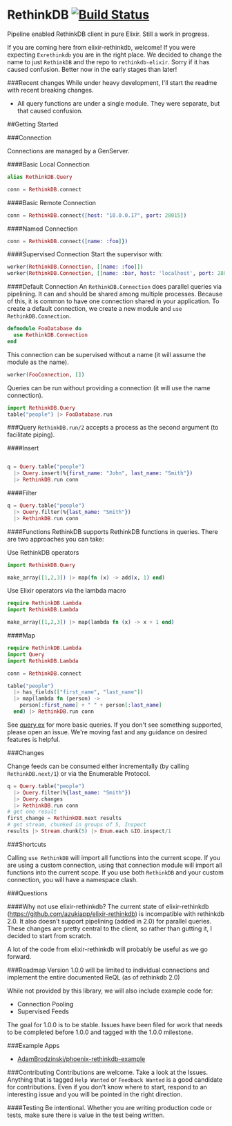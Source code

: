 RethinkDB [![Build Status](https://travis-ci.org/hamiltop/rethinkdb-elixir.svg?branch=master)](https://travis-ci.org/hamiltop/rethinkdb-elixir)
===========
Pipeline enabled RethinkDB client in pure Elixir. Still a work in progress.

If you are coming here from elixir-rethinkdb, welcome!
If you were expecting `Exrethinkdb` you are in the right place. We decided to change the name to just `RethinkDB` and the repo to `rethinkdb-elixir`. Sorry if it has caused confusion. Better now in the early stages than later!

###Recent changes
While under heavy development, I'll start the readme with recent breaking changes.

* All query functions are under a single module. They were separate, but that caused confusion.

##Getting Started

###Connection

Connections are managed by a GenServer.

####Basic Local Connection
```elixir
alias RethinkDB.Query

conn = RethinkDB.connect
```

####Basic Remote Connection
```elixir
conn = RethinkDB.connect([host: "10.0.0.17", port: 28015])
```

####Named Connection
```elixir
conn = RethinkDB.connect([name: :foo]})
```

####Supervised Connection
Start the supervisor with:
```elixir
worker(RethinkDB.Connection, [[name: :foo]])
worker(RethinkDB.Connection, [[name: :bar, host: 'localhost', port: 28015]])
```

####Default Connection
An `RethinkDB.Connection` does parallel queries via pipelining. It can and should be shared among multiple processes. Because of this, it is common to have one connection shared in your application. To create a default connection, we create a new module and `use RethinkDB.Connection`.
```elixir
defmodule FooDatabase do
  use RethinkDB.Connection
end
```
This connection can be supervised without a name (it will assume the module as the name).
```elixir
worker(FooConnection, [])
```
Queries can be run without providing a connection (it will use the name connection).
```elixir
import RethinkDB.Query
table("people") |> FooDatabase.run
```

###Query
`RethinkDB.run/2` accepts a process as the second argument (to facilitate piping).

####Insert
```elixir

q = Query.table("people")
  |> Query.insert(%{first_name: "John", last_name: "Smith"})
  |> RethinkDB.run conn
```

####Filter
```elixir
q = Query.table("people")
  |> Query.filter(%{last_name: "Smith"})
  |> RethinkDB.run conn
```

####Functions
RethinkDB supports RethinkDB functions in queries. There are two approaches you can take:

Use RethinkDB operators
```elixir
import RethinkDB.Query

make_array([1,2,3]) |> map(fn (x) -> add(x, 1) end)
```

Use Elixir operators via the lambda macro
```elixir
require RethinkDB.Lambda
import RethinkDB.Lambda

make_array([1,2,3]) |> map(lambda fn (x) -> x + 1 end)
```

####Map
```elixir
require RethinkDB.Lambda
import Query
import RethinkDB.Lambda

conn = RethinkDB.connect

table("people")
  |> has_fields(["first_name", "last_name"])
  |> map(lambda fn (person) ->
    person[:first_name] + " " + person[:last_name]
  end) |> RethinkDB.run conn
```

See [query.ex](lib/rethinkdb/query.ex) for more basic queries. If you don't see something supported, please open an issue. We're moving fast and any guidance on desired features is helpful.

###Changes

Change feeds can be consumed either incrementally (by calling `RethinkDB.next/1`) or via the Enumerable Protocol.

```elixir
q = Query.table("people")
  |> Query.filter(%{last_name: "Smith"})
  |> Query.changes
  |> RethinkDB.run conn
# get one result
first_change = RethinkDB.next results
# get stream, chunked in groups of 5, Inspect
results |> Stream.chunk(5) |> Enum.each &IO.inspect/1
```

###Shortcuts

Calling `use RethinkDB` will import all functions into the current scope. If you are using a custom connection, using that connection module will import all functions into the current scope. If you use both `RethinkDB` and your custom connection, you will have a namespace clash.

###Questions

####Why not use elixir-rethinkdb?
The current state of elixir-rethinkdb (https://github.com/azukiapp/elixir-rethinkdb) is incompatible with rethinkdb 2.0. It also doesn't support pipelining (added in 2.0) for parallel queries. These changes are pretty central to the client, so rather than gutting it, I decided to start from scratch.

A lot of the code from elixir-rethinkdb will probably be useful as we go forward.

###Roadmap
Version 1.0.0 will be limited to individual connections and implement the entire documented ReQL (as of rethinkdb 2.0)

While not provided by this library, we will also include example code for:

* Connection Pooling
* Supervised Feeds

The goal for 1.0.0 is to be stable. Issues have been filed for work that needs to be completed before 1.0.0 and tagged with the 1.0.0 milestone.

###Example Apps

- [AdamBrodzinski/phoenix-rethinkdb-example](https://github.com/AdamBrodzinski/phoenix-rethinkdb-example)


###Contributing
Contributions are welcome. Take a look at the Issues. Anything that is tagged `Help Wanted` or `Feedback Wanted` is a good candidate for contributions. Even if you don't know where to start, respond to an interesting issue and you will be pointed in the right direction.

####Testing
Be intentional. Whether you are writing production code or tests, make sure there is value in the test being written.
